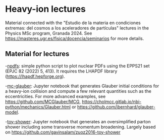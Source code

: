 # Heavy-ion lectures

Material connected with the "Estudio de la materia en condiciones extremas: del cosmos a los aceleradores de partículas" lectures in the Physics MSc program, Granada 2024. See https://masteres.ugr.es/fisica/docencia/seminarios for more details. 

## Material for lectures
-[npdfs](npdfs.py/): simple python script to plot nuclear PDFs using the EPPS21 set (EPJC 82 (2022) 5, 413). It requires the LHAPDF library (https://lhapdf.hepforge.org).

-[mc-glauber](mc-glauber.ipynb/): Jupyter notebook that generates Glauber initial conditions for a heavy-ion collision and compute a few relevant quantities such as the eccentricities. For more advanced examples, see 
https://github.com/MCGlauber/MCG, https://cholmcc.gitlab.io/nbi-python/mechanics/Glauber.html or https://github.com/jbernhard/glauber-model. 

-[toy-shower](toy-shower.ipynb/): Jupyter notebook that generates an oversimplified parton shower including some transverse momentum broadening. Largely based on https://github.com/gavinsalam/zuoz2016-toy-shower


